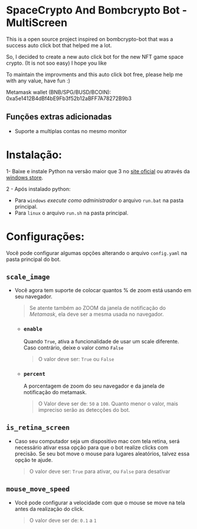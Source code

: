 # SpaceCrypto And Bombcrypto Bot - MultiScreen
This is a open source project inspired on bombcrypto-bot that was a success auto click bot that helped me a lot.

So, I decided to create a new auto click bot for the new NFT game space crypto. (It is not soo easy) I hope you like

To maintain the improvments and this auto click bot free, please help me with any value, have fun :)

Metamask wallet (BNB/SPG/BUSD/BCOIN): 0xa5e1412B4dBf4bE9Fb3f52b12aBFF7A78272B9b3

## Funções extras adicionadas

- Suporte a multiplas contas no mesmo monitor

# Instalação:

1- Baixe e instale Python na versão maior que 3 no [site oficial](https://www.python.org/downloads/) ou através da [windows store](https://www.microsoft.com/p/python-37/9nj46sx7x90p?activetab=pivot:overviewtab).

2 - Após instalado python:

- Para `windows` _execute como administrador_ o arquivo `run.bat` na pasta principal.
- Para `linux` o arquivo `run.sh` na pasta principal.

# Configurações:

Você pode configurar algumas opções alterando o arquivo `config.yaml` na pasta principal do bot.

## `scale_image`

- Você agora tem suporte de colocar quantos % de zoom está usando em seu navegador.

  > Se atente também ao ZOOM da janela de notificação do _Metamask_, ela deve ser a mesma usada no navegador.

  - ### `enable`

    Quando `True`, ativa a funcionalidade de usar um scale diferente. Caso contrário, deixe o valor como `False`

    > O valor deve ser: `True` ou `False`

  - ### `percent`
    A porcentagem de zoom do seu navegador e da janela de notificação do metamask.
    > O Valor deve ser de: `50` a `100`. Quanto menor o valor, mais impreciso serão as detecções do bot.

## `is_retina_screen`

- Caso seu computador seja um dispositivo mac com tela retina, será necessário ativar essa opção para que o bot realize clicks com precisão. Se seu bot move o mouse para lugares aleatórios, talvez essa opção te ajude.
  > O valor deve ser: `True` para ativar, ou `False` para desativar

## `mouse_move_speed`

- Você pode configurar a velocidade com que o mouse se move na tela antes da realização do click.
  > O valor deve ser de: `0.1` a `1`
